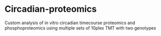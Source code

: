 # Circadian-proteomics
 Custom analysis of in vitro circadian timecourse proteomics and phosphoproteomics using multiple sets of 10plex TMT with two genotypes
